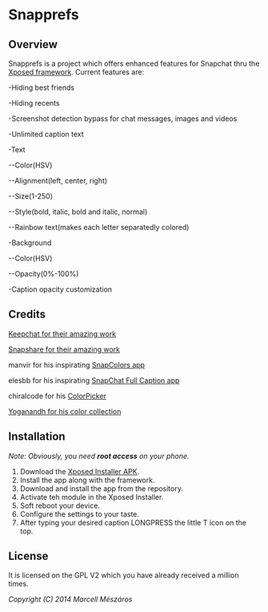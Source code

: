 Snapprefs
=========
Overview
-------
Snapprefs is a project which offers enhanced features for Snapchat thru the [Xposed framework](http://forum.xda-developers.com/showthread.php?t=1574401).
Current features are:

-Hiding best friends

-Hiding recents

-Screenshot detection bypass for chat messages, images and videos

-Unlimited caption text

-Text

--Color(HSV)

--Alignment(left, center, right)

--Size(1-250)

--Style(bold, italic, bold and italic, normal)

--Rainbow text(makes each letter separatedly colored)

-Background

--Color(HSV)

--Opacity(0%-100%)

-Caption opacity customization

Credits
-------

[Keepchat for their amazing work](https://github.com/P1nGu1n/Keepchat)

[Snapshare for their amazing work](https://github.com/P1nGu1n/Snapshare)

manvir for his inspirating [SnapColors app](http://repo.xposed.info/module/com.manvir.snapcolors)

elesbb for his inspirating [SnapChat Full Caption app](http://repo.xposed.info/module/com.elesbb.snapchatfullcaption)

chiralcode for his [ColorPicker](https://github.com/chiralcode/Android-Color-Picker)

[Yoganandh for his color collection](https://gist.github.com/VenomVendor/6857539)


Installation
------------------
*Note: Obviously, you need __root access__ on your phone.*

1. Download the [Xposed Installer APK](http://forum.xda-developers.com/showthread.php?t=1574401).
2. Install the app along with the framework.
3. Download and install the app from the repository.
4. Activate teh module in the Xposed Installer.
5. Soft reboot your device.
6. Configure the settings to your taste.
7. After typing your desired caption LONGPRESS the little T icon on the top.

License
-------
It is licensed on the GPL V2 which you have already received a million times.

*Copyright (C) 2014 Marcell Mészáros*
